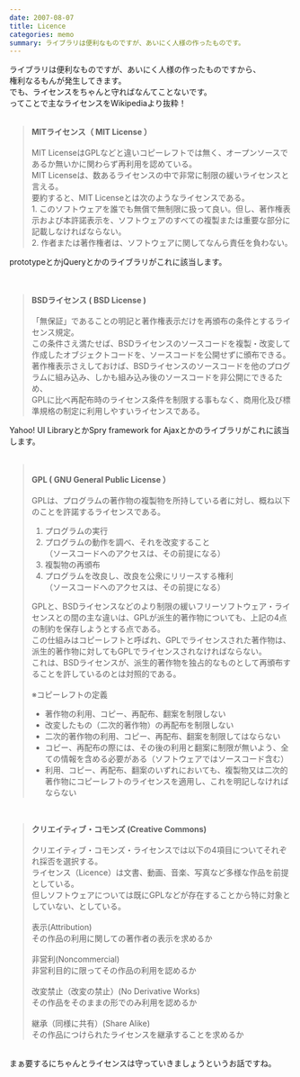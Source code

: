 ```yaml
---
date: 2007-08-07
title: Licence
categories: memo
summary: ライブラリは便利なものですが、あいにく人様の作ったものです。
---
```


ライブラリは便利なものですが、あいにく人様の作ったものですから、<br />権利なるもんが発生してきます。<br />でも、ライセンスをちゃんと守ればなんてことないです。<br />ってことで主なライセンスをWikipediaより抜粋！<br /><br /><blockquote><span style="font-weight: bold;">MITライセンス（ MIT License ）<br /></span><br />MIT LicenseはGPLなどと違いコピーレフトでは無く、オープンソースであるか無いかに関わらず再利用を認めている。<br />MIT Licenseは、数あるライセンスの中で非常に制限の緩いライセンスと言える。<br />要約すると、MIT Licenseとは次のようなライセンスである。<br />1. このソフトウェアを誰でも無償で無制限に扱って良い。但し、著作権表示および本許諾表示を、ソフトウェアのすべての複製または重要な部分に記載しなければならない。<br />2. 作者または著作権者は、ソフトウェアに関してなんら責任を負わない。</blockquote>prototypeとかjQueryとかのライブラリがこれに該当します。<br /><br /><br /><blockquote><span style="font-weight: bold;">BSDライセンス ( BSD License )<br /><br /></span>「無保証」であることの明記と著作権表示だけを再頒布の条件とするライセンス規定。<br />この条件さえ満たせば、BSDライセンスのソースコードを複製・改変して作成したオブジェクトコードを、ソースコードを公開せずに頒布できる。<br />著作権表示さえしておけば、BSDライセンスのソースコードを他のプログラムに組み込み、しかも組み込み後のソースコードを非公開にできるため、<br />GPLに比べ再配布時のライセンス条件を制限する事もなく、商用化及び標準規格の制定に利用しやすいライセンスである。</blockquote>Yahoo! UI LibraryとかSpry framework for Ajaxとかのライブラリがこれに該当します。<br /><br /><blockquote><br /><span style="font-weight: bold;">GPL ( GNU General Public License ）<br /><br /></span>GPLは、プログラムの著作物の複製物を所持している者に対し、概ね以下のことを許諾するライセンスである。<br /><ol><li>   プログラムの実行</li><li>プログラムの動作を調べ、それを改変すること<br />（ソースコードへのアクセスは、その前提になる）</li><li>複製物の再頒布</li><li>プログラムを改良し、改良を公衆にリリースする権利<br />（ソースコードへのアクセスは、その前提になる）</li></ol>GPLと、BSDライセンスなどのより制限の緩いフリーソフトウェア・ライセンスとの間の主な違いは、GPLが派生的著作物についても、上記の4点の制約を保存しようとする点である。<br />この仕組みはコピーレフトと呼ばれ、GPLでライセンスされた著作物は、派生的著作物に対してもGPLでライセンスされなければならない。<br />これは、BSDライセンスが、派生的著作物を独占的なものとして再頒布することを許しているのとは対照的である。<br /><br />※コピーレフトの定義<br /><ul><li>    著作物の利用、コピー、再配布、翻案を制限しない</li><li>改変したもの（二次的著作物）の再配布を制限しない</li><li>    二次的著作物の利用、コピー、再配布、翻案を制限してはならない</li><li>    コピー、再配布の際には、その後の利用と翻案に制限が無いよう、全ての情報を含める必要がある（ソフトウェアではソースコード含む）</li><li>    利用、コピー、再配布、翻案のいずれにおいても、複製物又は二次的著作物にコピーレフトのライセンスを適用し、これを明記しなければならない</li></ul></blockquote><br /><blockquote><span style="font-weight: bold;">クリエイティブ・コモンズ (Creative Commons)<br /><br /></span>クリエイティブ・コモンズ・ライセンスでは以下の4項目についてそれぞれ採否を選択する。<br />ライセンス（Licence）は文書、動画、音楽、写真など多様な作品を前提としている。<br />但しソフトウェアについては既にGPLなどが存在することから特に対象としていない、としている。<br /><br />表示(Attribution)<br />その作品の利用に関しての著作者の表示を求めるか<br /><br />非営利(Noncommercial)<br />非営利目的に限ってその作品の利用を認めるか<br /><br />改変禁止（改変の禁止）(No Derivative Works)<br />その作品をそのままの形でのみ利用を認めるか<br /><br />継承（同様に共有）(Share Alike)<br />その作品につけられたライセンスを継承することを求めるか<br /></blockquote><br />まぁ要するにちゃんとライセンスは守っていきましょうというお話ですね。
